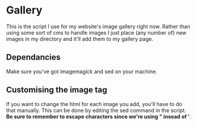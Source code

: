 # Gallery

This is the script I use for my website's image gallery right now.  Rather than using some sort of cms to handle images I just place (any number of) new images in my directory and it'll add them to my gallery page.

## Dependancies

Make sure you've got imagemagick and sed on your machine.

## Customising the image tag

If you want to change the html for each image you add, you'll have to do that manually.  This can be done by editing the sed command in the script.  **Be sure to remember to escape characters since we're using " insead of '**.
